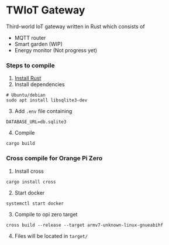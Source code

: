 # TWIoT Gateway
Third-world IoT gateway written in Rust which consists of
  - MQTT router
  - Smart garden (WIP)
  - Energy monitor (Not progress yet)

### Steps to compile
1. [Install Rust](https://www.rust-lang.org/learn/get-started)
2. Install dependencies
```
# Ubuntu/debian
sudo apt install libsqlite3-dev
```
3. Add `.env` file containing
```
DATABASE_URL=db.sqlite3
```
4. Compile
```
cargo build
```

### Cross compile for Orange Pi Zero
1. Install cross
```
cargo install cross
```
2. Start docker
```
systemctl start docker
```
3. Compile to opi zero target
```
cross build --release --target armv7-unknown-linux-gnueabihf
```
4. Files will be located in `target/`
